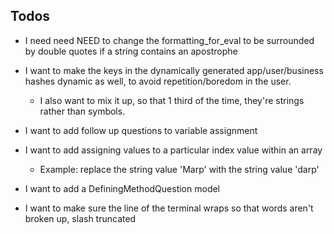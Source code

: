## Todos

- I need need NEED to change the formatting_for_eval to be surrounded by double quotes if a string contains an apostrophe

- I want to make the keys in the dynamically generated app/user/business hashes dynamic as well, to avoid repetition/boredom in the user.
  - I also want to mix it up, so that 1 third of the time, they're strings rather than symbols.

- I want to add follow up questions to variable assignment

- I want to add assigning values to a particular index value within an array
  - Example: replace the string value 'Marp' with the string value 'darp'

- I want to add a DefiningMethodQuestion model

- I want to make sure the line of the terminal wraps so that words aren't broken up, slash truncated
